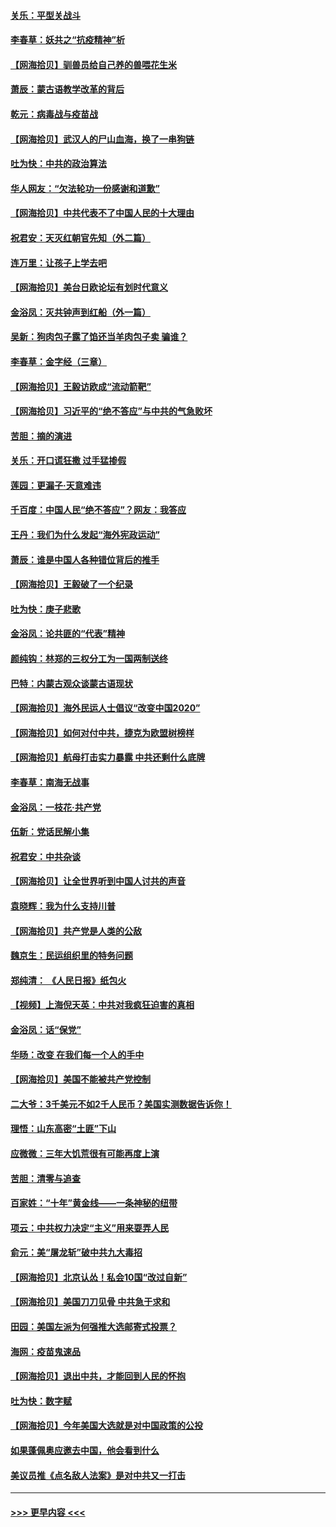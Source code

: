 #### [关乐：平型关战斗](../pages/nsc993/n12395387.md?t=09111102) 
#### [李春草：妖共之“抗疫精神”析](../pages/nsc993/n12395240.md?t=09111102) 
#### [【网海拾贝】驯兽员给自己养的兽喂花生米](../pages/nsc993/n12393919.md?t=09111102) 
#### [萧辰：蒙古语教学改革的背后](../pages/nsc993/n12393677.md?t=09111102) 
#### [乾元：病毒战与疫苗战](../pages/nsc993/n12393107.md?t=09111102) 
#### [【网海拾贝】武汉人的尸山血海，换了一串狗链](../pages/nsc993/n12393043.md?t=09111102) 
#### [吐为快：中共的政治算法](../pages/nsc993/n12390506.md?t=09111102) 
#### [华人网友：“欠法轮功一份感谢和道歉”](../pages/nsc993/n12390098.md?t=09111102) 
#### [【网海拾贝】中共代表不了中国人民的十大理由](../pages/nsc993/n12388155.md?t=09111102) 
#### [祝君安：天灭红朝官先知（外二篇）](../pages/nsc993/n12387957.md?t=09111102) 
#### [连万里：让孩子上学去吧](../pages/nsc993/n12385309.md?t=09111102) 
#### [【网海拾贝】美台日欧论坛有划时代意义](../pages/nsc993/n12385232.md?t=09111102) 
#### [金浴凤：灭共钟声到红船（外一篇）](../pages/nsc993/n12385154.md?t=09111102) 
#### [吴新：狗肉包子露了馅还当羊肉包子卖 骗谁？](../pages/nsc993/n12385133.md?t=09111102) 
#### [李春草：金字经（三章）](../pages/nsc993/n12383691.md?t=09111102) 
#### [【网海拾贝】王毅访欧成“流动箭靶”](../pages/nsc993/n12383338.md?t=09111102) 
#### [【网海拾贝】习近平的“绝不答应”与中共的气急败坏](../pages/nsc993/n12382819.md?t=09111102) 
#### [苦胆：摘的演进](../pages/nsc993/n12382619.md?t=09111102) 
#### [关乐：开口谎狂撒 过手猛掺假](../pages/nsc993/n12382604.md?t=09111102) 
#### [莲园：更漏子‧天意难违](../pages/nsc993/n12382598.md?t=09111102) 
#### [千百度：中国人民“绝不答应”？网友：我答应](../pages/nsc993/n12382024.md?t=09111102) 
#### [王丹：我们为什么发起“海外宪政运动”](../pages/nsc993/n12380286.md?t=09111102) 
#### [萧辰：谁是中国人各种错位背后的推手](../pages/nsc993/n12379800.md?t=09111102) 
#### [【网海拾贝】王毅破了一个纪录](../pages/nsc993/n12379251.md?t=09111102) 
#### [吐为快：庚子悲歌](../pages/nsc993/n12378821.md?t=09111102) 
#### [金浴凤：论共匪的“代表”精神](../pages/nsc993/n12377546.md?t=09111102) 
#### [颜纯钩：林郑的三权分工为一国两制送终](../pages/nsc993/n12377306.md?t=09111102) 
#### [巴特：内蒙古观众谈蒙古语现状](../pages/nsc993/n12376923.md?t=09111102) 
#### [【网海拾贝】海外民运人士倡议“改变中国2020”](../pages/nsc993/n12376682.md?t=09111102) 
#### [【网海拾贝】如何对付中共，捷克为欧盟树榜样](../pages/nsc993/n12374209.md?t=09111102) 
#### [【网海拾贝】航母打击实力暴露 中共还剩什么底牌](../pages/nsc993/n12371825.md?t=09111102) 
#### [李春草：南海无战事](../pages/nsc993/n12371159.md?t=09111102) 
#### [金浴凤：一枝花·共产党](../pages/nsc993/n12368757.md?t=09111102) 
#### [伍新：党话民解小集](../pages/nsc993/n12366907.md?t=09111102) 
#### [祝君安：中共杂谈](../pages/nsc993/n12366076.md?t=09111102) 
#### [【网海拾贝】让全世界听到中国人讨共的声音](../pages/nsc993/n12365569.md?t=09111102) 
#### [袁晓辉：我为什么支持川普](../pages/nsc993/n12362670.md?t=09111102) 
#### [【网海拾贝】共产党是人类的公敌](../pages/nsc993/n12363182.md?t=09111102) 
#### [魏京生：民运组织里的特务问题](../pages/nsc993/n12363010.md?t=09111102) 
#### [郑纯清： 《人民日报》纸包火](../pages/nsc993/n12362706.md?t=09111102) 
#### [【视频】上海倪天英：中共对我疯狂迫害的真相](../pages/nsc993/n12356341.md?t=09111102) 
#### [金浴凤：话“保党”](../pages/nsc993/n12361867.md?t=09111102) 
#### [华旸：改变 在我们每一个人的手中](../pages/nsc993/n12361774.md?t=09111102) 
#### [【网海拾贝】美国不能被共产党控制](../pages/nsc993/n12360271.md?t=09111102) 
#### [二大爷：3千美元不如2千人民币？美国实测数据告诉你！](../pages/nsc993/n12358563.md?t=09111102) 
#### [理悟：山东高密“土匪”下山](../pages/nsc993/n12358535.md?t=09111102) 
#### [应微微：三年大饥荒很有可能再度上演](../pages/nsc993/n12358523.md?t=09111102) 
#### [苦胆：清零与追查](../pages/nsc993/n12358501.md?t=09111102) 
#### [百家姓：“十年”黄金线——一条神秘的纽带](../pages/nsc993/n12358319.md?t=09111102) 
#### [项云：中共权力决定“主义”用来耍弄人民](../pages/nsc993/n12358172.md?t=09111102) 
#### [俞元：美“屠龙斩”破中共九大毒招](../pages/nsc993/n12357822.md?t=09111102) 
#### [【网海拾贝】北京认怂！私会10国“改过自新”](../pages/nsc993/n12357784.md?t=09111102) 
#### [【网海拾贝】美国刀刀见骨 中共急于求和](../pages/nsc993/n12355511.md?t=09111102) 
#### [田园：美国左派为何强推大选邮寄式投票？](../pages/nsc993/n12352963.md?t=09111102) 
#### [海网：疫苗鬼速品](../pages/nsc993/n12354438.md?t=09111102) 
#### [【网海拾贝】退出中共，才能回到人民的怀抱](../pages/nsc993/n12352634.md?t=09111102) 
#### [吐为快：数字赋](../pages/nsc993/n12352317.md?t=09111102) 
#### [【网海拾贝】今年美国大选就是对中国政策的公投](../pages/nsc993/n12350973.md?t=09111102) 
#### [如果蓬佩奥应邀去中国，他会看到什么](../pages/nsc993/n12350945.md?t=09111102) 
#### [美议员推《点名敌人法案》是对中共又一打击](../pages/nsc993/n12350765.md?t=09111102) 

----
#### [ >>> 更早内容 <<< ](../indexes/nsc993-earlier.md)
